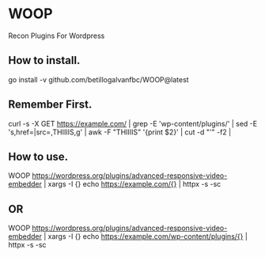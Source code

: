 # WOOP
Recon Plugins For Wordpress

## How to install.
go install -v github.com/betillogalvanfbc/WOOP@latest

## Remember First.
curl -s -X GET https://example.com/ | grep -E 'wp-content/plugins/' | sed -E 's,href=|src=,THIIIIS,g' | awk -F "THIIIIS" '{print $2}' | cut -d "'" -f2 |

## How to use.
WOOP https://wordpress.org/plugins/advanced-responsive-video-embedder |  xargs -I {} echo https://example.com/{} | httpx -s -sc

## OR

WOOP https://wordpress.org/plugins/advanced-responsive-video-embedder |  xargs -I {} echo https://example.com/wp-content/plugins/{} | httpx -s -sc
